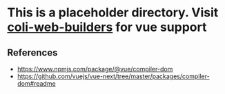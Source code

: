 # This is a placeholder directory. Visit [coli-web-builders](https://github.com/bridgedxyz/coli-web-builder) for vue support

## References

- https://www.npmjs.com/package/@vue/compiler-dom
- https://github.com/vuejs/vue-next/tree/master/packages/compiler-dom#readme
